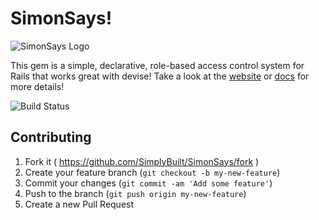 # SimonSays!

![SimonSays
Logo](https://raw.githubusercontent.com/SimplyBuilt/SimonSays/master/SimonSays.png)

This gem is a simple, declarative, role-based access control system for Rails that
works great with devise! Take a look at the [website](http://simonsays.onsimplybuilt.com) or
[docs](http://www.rubydoc.info/github/SimplyBuilt/SimonSays/) for more details!

![Build Status](https://travis-ci.org/SimplyBuilt/SimonSays.svg)

## Contributing

1. Fork it ( https://github.com/SimplyBuilt/SimonSays/fork )
2. Create your feature branch (`git checkout -b my-new-feature`)
3. Commit your changes (`git commit -am 'Add some feature'`)
4. Push to the branch (`git push origin my-new-feature`)
5. Create a new Pull Request
